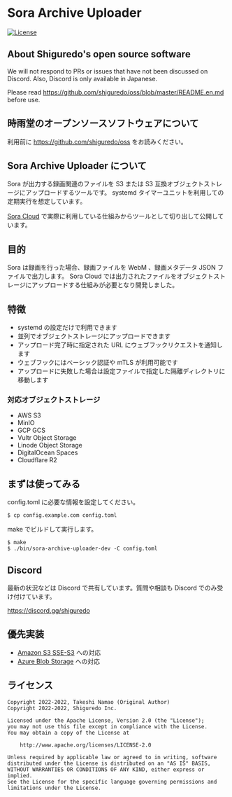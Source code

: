 # Sora Archive Uploader

<!-- [![GitHub tag (latest SemVer)](https://img.shields.io/github/tag/shiguredo/sora-archive-uploader.svg)](https://github.com/shiguredo/sora-archive-uploader) -->
[![License](https://img.shields.io/badge/License-Apache%202.0-blue.svg)](https://opensource.org/licenses/Apache-2.0)
<!-- [![Actions Status](https://github.com/shiguredo/sora-archive-uploader/actions/workflows/ci.yml/badge.svg?branch=develop)](https://github.com/shiguredo/sora_exporter/actions/workflows/ci.yml) -->

## About Shiguredo's open source software

We will not respond to PRs or issues that have not been discussed on Discord. Also, Discord is only available in Japanese.

Please read https://github.com/shiguredo/oss/blob/master/README.en.md before use.

## 時雨堂のオープンソースソフトウェアについて

利用前に https://github.com/shiguredo/oss をお読みください。

## Sora Archive Uploader について

Sora が出力する録画関連のファイルを S3 または S3 互換オブジェクトストレージにアップロードするツールです。
systemd タイマーユニットを利用しての定期実行を想定しています。

[Sora Cloud](https://sora-cloud.shiguredo.jp/) で実際に利用している仕組みからツールとして切り出して公開しています。

## 目的

Sora は録画を行った場合、録画ファイルを WebM 、録画メタデータ JSON ファイルで出力します。
Sora Cloud では出力されたファイルをオブジェクトストレージにアップロードする仕組みが必要となり開発しました。

## 特徴

- systemd の設定だけで利用できます
- 並列でオブジェクトストレージにアップロードできます
- アップロード完了時に指定された URL にウェブフックリクエストを通知します
- ウェブフックにはベーシック認証や mTLS が利用可能です
- アップロードに失敗した場合は設定ファイルで指定した隔離ディレクトリに移動します

### 対応オブジェクトストレージ

- AWS S3
- MinIO
- GCP GCS
- Vultr Object Storage
- Linode Object Storage
- DigitalOcean Spaces
- Cloudflare R2

## まずは使ってみる

config.toml に必要な情報を設定してください。

```console
$ cp config.example.com config.toml
```

make でビルドして実行します。

```console
$ make
$ ./bin/sora-archive-uploader-dev -C config.toml
```

## Discord

最新の状況などは Discord で共有しています。質問や相談も Discord でのみ受け付けています。

https://discord.gg/shiguredo

## 優先実装

- [Amazon S3 SSE-S3](https://docs.aws.amazon.com/ja_jp/AmazonS3/latest/userguide/UsingServerSideEncryption.html) への対応
- [Azure Blob Storage](https://azure.microsoft.com/ja-jp/products/storage/blobs/) への対応

## ライセンス

```
Copyright 2022-2022, Takeshi Namao (Original Author)
Copyright 2022-2022, Shiguredo Inc.

Licensed under the Apache License, Version 2.0 (the "License");
you may not use this file except in compliance with the License.
You may obtain a copy of the License at

    http://www.apache.org/licenses/LICENSE-2.0

Unless required by applicable law or agreed to in writing, software
distributed under the License is distributed on an "AS IS" BASIS,
WITHOUT WARRANTIES OR CONDITIONS OF ANY KIND, either express or implied.
See the License for the specific language governing permissions and
limitations under the License.
```
